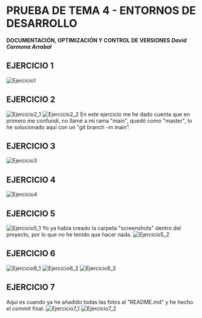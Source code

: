 # PRUEBA DE TEMA 4 - ENTORNOS DE DESARROLLO
**DOCUMENTACIÓN, OPTIMIZACIÓN Y CONTROL DE VERSIONES**
***David Carmona Arrabal***
## EJERCICIO 1
![Ejercicio1](https://github.com/DavidCarmonaA/DAW-PRUEBA-TEMA4/blob/ec6b66181df86681f83666f01704e9952fd05ae6/screenshots/1.JPG)
## EJERCICIO 2
![Ejercicio2_1](https://github.com/DavidCarmonaA/DAW-PRUEBA-TEMA4/blob/ec6b66181df86681f83666f01704e9952fd05ae6/screenshots/2.JPG)
![Ejercicio2_2](https://github.com/DavidCarmonaA/DAW-PRUEBA-TEMA4/blob/ec6b66181df86681f83666f01704e9952fd05ae6/screenshots/3.JPG)
En este ejercicio me he dado cuenta que en primero me confundí, no llamé a mi rama "main", quedó como "master", lo he solucionado aquí con un "git branch -m main".
## EJERCICIO 3
![Ejercicio3](https://github.com/DavidCarmonaA/DAW-PRUEBA-TEMA4/blob/ec6b66181df86681f83666f01704e9952fd05ae6/screenshots/4.JPG)
## EJERCICIO 4
![Ejercicio4](https://github.com/DavidCarmonaA/DAW-PRUEBA-TEMA4/blob/ec6b66181df86681f83666f01704e9952fd05ae6/screenshots/5.JPG)
## EJERCICIO 5
![Ejercicio5_1](https://github.com/DavidCarmonaA/DAW-PRUEBA-TEMA4/blob/ec6b66181df86681f83666f01704e9952fd05ae6/screenshots/6.JPG)
Yo ya había creado la carpeta "screenshots" dentro del proyecto, por lo que no he tenido que hacer nada.
![Ejercicio5_2](https://github.com/DavidCarmonaA/DAW-PRUEBA-TEMA4/blob/ec6b66181df86681f83666f01704e9952fd05ae6/screenshots/7.JPG)
## EJERCICIO 6
![Ejercicio6_1](https://github.com/DavidCarmonaA/DAW-PRUEBA-TEMA4/blob/ec6b66181df86681f83666f01704e9952fd05ae6/screenshots/8.JPG)
![Ejercicio6_2](https://github.com/DavidCarmonaA/DAW-PRUEBA-TEMA4/blob/ec6b66181df86681f83666f01704e9952fd05ae6/screenshots/9.JPG)
![Ejercicio6_3](https://github.com/DavidCarmonaA/DAW-PRUEBA-TEMA4/blob/ec6b66181df86681f83666f01704e9952fd05ae6/screenshots/10.JPG)
## EJERCICIO 7
Aquí es cuando ya he añadido todas las fotos al "README.md" y he hecho el commit final.
![Ejercicio7_1](https://github.com/DavidCarmonaA/DAW-PRUEBA-TEMA4/blob/d026a00884b9ec4f6a5516e75cfefa0673185e77/screenshots/11.JPG)
![Ejercicio7_2](https://github.com/DavidCarmonaA/DAW-PRUEBA-TEMA4/blob/d026a00884b9ec4f6a5516e75cfefa0673185e77/screenshots/12.JPG)